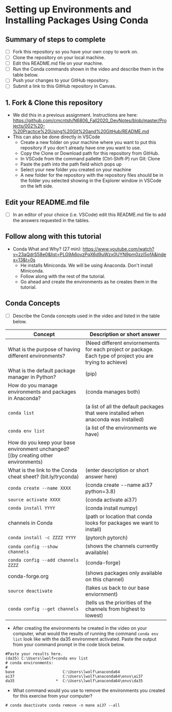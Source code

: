 # Setting up Environments and Installing Packages Using Conda

## Summary of steps to complete

- [ ] Fork this repository so you have your own copy to work on.
- [ ] Clone the repository on your local machine. 
- [ ] Edit this README.md file on your machine.
- [ ] Run the Conda commands shown in the video and describe them in the table below.
- [ ] Push your changes to your GitHub repository.
- [ ] Submit a link to this GitHub repository in Canvas.

## 1. Fork & Clone this repository

* We did this in a previous assignment. Instructions are here: https://github.com/cmcntsh/N6806_Fall2020_DevNotes/blob/master/Projects/002%20-%20Practice%20Using%20Git%20and%20GitHub/README.md
* This can also be done directly in VSCode
  * Create a new folder on your machine where you want to put this repository if you don't already have one you want to use.
  * Copy the Clone or Download path for this repository from GitHub.
  * In VSCode from the command pallette (Ctrl-Shift-P) run Git: Clone
  * Paste the path into the path field which pops up
  * Select your new folder you created on your machine
  * A new folder for the repository with the repository files should be in the folder you selected showing in the Explorer window in VSCode on the left side.
  
## Edit your README.md file

* [ ] In an editor of your choice (i.e. VSCode) edit this README.md file to add the answers requested in the tables.

## Follow along with this tutorial

* Conda What and Why? (27 min): https://www.youtube.com/watch?v=23aQdrS58e0&list=PLG9A6ovzPqX6d9uWzx0UYN9pm0zzl5ofA&index=13&t=0s
  * He installs Miniconda. We will be using Anaconda. Don't install Miniconda.
  * Follow along with the rest of the tutorial.
  * Go ahead and create the environments as he creates them in the tutorial.

## Conda Concepts

* [ ] Describe the Conda concepts used in the video and listed in the table below.

|   Concept   |         Description or short answer         |
|     ---     |                     ---                     |
|What is the purpose of having different environments?     |(Need different enviornements for each project or package. Each type of project you are trying to achieve)|
|What is the default package manager in Python?            |(pip)|
|How do you manage environments and packages in Anaconda?  |(conda manages both)|
|`conda list`       |(a list of all the default packages that were installed when anaconda was installed)|
|`conda env list`       |(a list of the environments we have)|
|How do you keep your base environment unchanged?     [(by creating other environments)|
|What is the link to the Conda cheat sheet? (bit.ly/tryconda)      |(enter description or short answer here)|
|`conda create --name XXXX`       |(conda create --name ai37 python=3.8)|
|`source activate XXXX`       |(conda activate ai37)|
|`conda install YYYY`       |(conda install numpy)|
|channels in Conda       |(path or location that conda looks for packages we want to install)|
|`conda install -c ZZZZ YYYY`       |(pytorch pytorch)|
|`conda config --show channels`       |(shows the channels currently available)|
|`conda config --add channels ZZZZ`       |(conda-forge)|
|conda-forge.org       |(shows packages only available on this channel)|
|`source deactivate`       |(takes us back to our base enviornment)|
|`conda config --get channels`       |(tells us the priorities of the channels from highest to lowest)|

* After creating the environments he created in the video on your computer, what would the results of running the command `conda env list` look like with the da35 environment activated. Paste the output from your command prompt in the code block below.

```
#Paste your results here.
(da35) C:\Users\lwolf>conda env list
# conda environments:
#
base                     C:\Users\lwolf\anaconda64
ai37                     C:\Users\lwolf\anaconda64\envs\ai37
da35                  *  C:\Users\lwolf\anaconda64\envs\da35

```
* What command would you use to remove the environments you created for this exercise from your computer?

```
# conda deactivate conda remove -n mane ai37 --all


```
